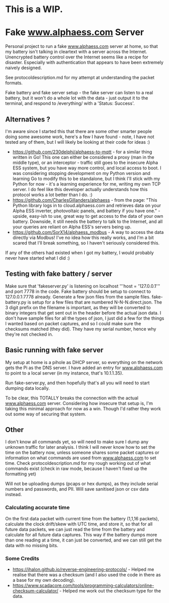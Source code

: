 # This is a WIP.

# Fake www.alphaess.com Server
Personal project to run a fake www.alphaess.com server at home, so that my battery isn't talking in cleartext with a server across the Internet. Unencrypted battery control over the Internet seems like a recipe for disaster. Especially with authentication that appears to have been extremely naively designed.

See protocoldescription.md for my attempt at understanding the packet formats.

Fake battery and fake server setup - the fake server can listen to a real battery, but it won't do a whole lot with the data - just output it to the terminal, and respond to /everything/ with a 'Status: Success'.

## Alternatives ?
I'm aware since I started this that there are some other smarter people doing some awesome work, here's a few I have found - note, I have not tested any of them, but I will likely be looking at their code for ideas :)

* https://github.com/230delphi/alphaess-to-mqtt - for a similar thing written in Go! This one can either be considered a proxy (man in the middle type), or an interceptor - traffic still goes to the insecure Alpha ESS system, but you have way more control, and local access to boot. I was considering stopping development on my Python version and learning Go to modify this to be standalone, but I think I'll stick with my Python for now - it's a learning experience for me, writing my own TCP server. I do feel like this developer actually understands how this protocol works a lot better than I do. :)
* https://github.com/CharlesGillanders/alphaess - from the page: "This Python library logs in to cloud.alphaess.com and retrieves data on your Alpha ESS inverter, photovoltaic panels, and battery if you have one." - upside, easy-ish to use, great way to get access to the data of your own battery. Downside, it still needs the battery to talk to the Internet, and all your queries are reliant on Alpha ESS's servers being up.
* https://github.com/SorX14/alphaess_modbus - A way to access the data directly via Modbus! I've no idea how this really works, and I'm a bit scared that I'll break something, so I haven't seriously considered this.

If any of the others had existed when I got my battery, I would probably never have started what I did :)

## Testing with fake battery / server

Make sure that 'fakeserver.py' is listening on localhost '''host = '127.0.0.1''' and port 7778 in the code. Fake battery should be setup to connect to 127.0.0.1:7778 already.
Generate a few json files from the sample files. fake-battery.py is setup for a few files that are numbered N-N-N.direct.json. The 3 digit prefix on the filename is important, as they will be converted to binary integers that get sent out in the header before the actual json data. I don't have sample files for all the types of json, I just did a few for the things I wanted based on packet captures, and so I could make sure the checksums matched (they did). They have my serial number, hence why they're not checked in.

## Basic running with fake server

My setup at home is a pihole as DHCP server, so everything on the network gets the Pi as the DNS server. I have added an entry for www.alphaess.com to point to a local server (in my instance, that's 10.1.1.35).

Run fake-server.py, and then hopefully that's all you will need to start dumping data locally.

To be clear, this TOTALLY breaks the connection with the actual www.alphaess.com server. Considering how insecure that setup is, I'm taking this minimal approach for now as a win. Though I'd rather they work out some way of securing that system. 

## Other

I don't know all commands yet, so will need to make sure I dump any unknown traffic for later analysis. I think I will never know how to set the time on the battery now, unless someone shares some packet captures or information on what commands are used from www.alphaess.com to set time.
Check protocoldescription.md for my rough working out of what commands exist (check in raw mode, because I haven't fixed up the formatting yet)

Will not be uploading dumps (pcaps or hex dumps), as they include serial numbers and passwords, and PII. Will save sanitised json or csv data instead.

### Calculating accurate time
On the first data packet with current time from the battery (1,1,16 packets), calculate the clock drift/skew with UTC time, and store it, so that for all future data packets, we can just read the time from the battery and calculate for all future data captures. This way if the battery dumps more than one reading at a time, it can just be converted, and we can still get the data with no missing bits.

### Some Credits
* https://jhalon.github.io/reverse-engineering-protocols/ - Helped me realise that there was a checksum (and I also used the code in there as a base for my own decoding).
* https://www.scadacore.com/tools/programming-calculators/online-checksum-calculator/ - Helped me work out the checksum type for the data.
